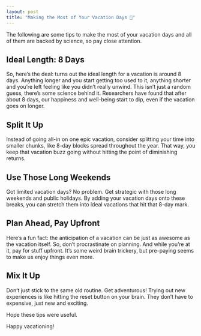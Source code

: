 ```yaml
---
layout: post
title: "Making the Most of Your Vacation Days 🌴"
---
```


The following are some tips to make the most of your vacation days and all of them are backed by science, so pay close attention.

## Ideal Length: 8 Days
So, here’s the deal: turns out the ideal length for a vacation is around 8 days. Anything longer and you start getting too used to it, anything shorter and you’re left feeling like you didn’t really unwind. This isn’t just a random guess, there’s some science behind it. Researchers have found that after about 8 days, our happiness and well-being start to dip, even if the vacation goes on longer.

## Split It Up
Instead of going all-in on one epic vacation, consider splitting your time into smaller chunks, like 8-day blocks spread throughout the year. That way, you keep that vacation buzz going without hitting the point of diminishing returns.

## Use Those Long Weekends
Got limited vacation days? No problem. Get strategic with those long weekends and public holidays. By adding your vacation days onto these breaks, you can stretch them into ideal vacations that hit that 8-day mark.

## Plan Ahead, Pay Upfront
Here’s a fun fact: the anticipation of a vacation can be just as awesome as the vacation itself. So, don’t procrastinate on planning. And while you’re at it, pay for stuff upfront. It’s some weird brain trickery, but pre-paying seems to make us enjoy things even more.

## Mix It Up
Don’t just stick to the same old routine. Get adventurous! Trying out new experiences is like hitting the reset button on your brain. They don’t have to expensive, just new and exciting.

Hope these tips were useful.

Happy vacationing!